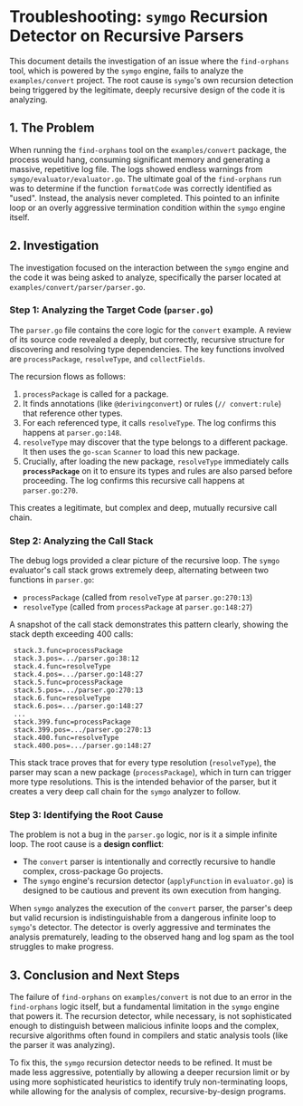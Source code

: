 # Troubleshooting: `symgo` Recursion Detector on Recursive Parsers

This document details the investigation of an issue where the `find-orphans` tool, which is powered by the `symgo` engine, fails to analyze the `examples/convert` project. The root cause is `symgo`'s own recursion detection being triggered by the legitimate, deeply recursive design of the code it is analyzing.

## 1. The Problem

When running the `find-orphans` tool on the `examples/convert` package, the process would hang, consuming significant memory and generating a massive, repetitive log file. The logs showed endless warnings from `symgo/evaluator/evaluator.go`. The ultimate goal of the `find-orphans` run was to determine if the function `formatCode` was correctly identified as "used". Instead, the analysis never completed. This pointed to an infinite loop or an overly aggressive termination condition within the `symgo` engine itself.

## 2. Investigation

The investigation focused on the interaction between the `symgo` engine and the code it was being asked to analyze, specifically the parser located at `examples/convert/parser/parser.go`.

### Step 1: Analyzing the Target Code (`parser.go`)
The `parser.go` file contains the core logic for the `convert` example. A review of its source code revealed a deeply, but correctly, recursive structure for discovering and resolving type dependencies. The key functions involved are `processPackage`, `resolveType`, and `collectFields`.

The recursion flows as follows:

1.  `processPackage` is called for a package.
2.  It finds annotations (like `@derivingconvert`) or rules (`// convert:rule`) that reference other types.
3.  For each referenced type, it calls `resolveType`. The log confirms this happens at `parser.go:148`.
4.  `resolveType` may discover that the type belongs to a different package. It then uses the `go-scan` `Scanner` to load this new package.
5.  Crucially, after loading the new package, `resolveType` immediately calls **`processPackage`** on it to ensure its types and rules are also parsed before proceeding. The log confirms this recursive call happens at `parser.go:270`.

This creates a legitimate, but complex and deep, mutually recursive call chain.

### Step 2: Analyzing the Call Stack
The debug logs provided a clear picture of the recursive loop. The `symgo` evaluator's call stack grows extremely deep, alternating between two functions in `parser.go`:

- `processPackage` (called from `resolveType` at `parser.go:270:13`)
- `resolveType` (called from `processPackage` at `parser.go:148:27`)

A snapshot of the call stack demonstrates this pattern clearly, showing the stack depth exceeding 400 calls:

```
 stack.3.func=processPackage
 stack.3.pos=.../parser.go:38:12
 stack.4.func=resolveType
 stack.4.pos=.../parser.go:148:27
 stack.5.func=processPackage
 stack.5.pos=.../parser.go:270:13
 stack.6.func=resolveType
 stack.6.pos=.../parser.go:148:27
 ...
 stack.399.func=processPackage
 stack.399.pos=.../parser.go:270:13
 stack.400.func=resolveType
 stack.400.pos=.../parser.go:148:27
```

This stack trace proves that for every type resolution (`resolveType`), the parser may scan a new package (`processPackage`), which in turn can trigger more type resolutions. This is the intended behavior of the parser, but it creates a very deep call chain for the `symgo` analyzer to follow.

### Step 3: Identifying the Root Cause
The problem is not a bug in the `parser.go` logic, nor is it a simple infinite loop. The root cause is a **design conflict**:
-   The `convert` parser is intentionally and correctly recursive to handle complex, cross-package Go projects.
-   The `symgo` engine's recursion detector (`applyFunction` in `evaluator.go`) is designed to be cautious and prevent its own execution from hanging.

When `symgo` analyzes the execution of the `convert` parser, the parser's deep but valid recursion is indistinguishable from a dangerous infinite loop to `symgo`'s detector. The detector is overly aggressive and terminates the analysis prematurely, leading to the observed hang and log spam as the tool struggles to make progress.

## 3. Conclusion and Next Steps

The failure of `find-orphans` on `examples/convert` is not due to an error in the `find-orphans` logic itself, but a fundamental limitation in the `symgo` engine that powers it. The recursion detector, while necessary, is not sophisticated enough to distinguish between malicious infinite loops and the complex, recursive algorithms often found in compilers and static analysis tools (like the parser it was analyzing).

To fix this, the `symgo` recursion detector needs to be refined. It must be made less aggressive, potentially by allowing a deeper recursion limit or by using more sophisticated heuristics to identify truly non-terminating loops, while allowing for the analysis of complex, recursive-by-design programs.

